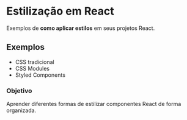 # Estilização em React

Exemplos de **como aplicar estilos** em seus projetos React.

## Exemplos

- CSS tradicional
- CSS Modules
- Styled Components

### Objetivo

Aprender diferentes formas de estilizar componentes React de forma organizada.
